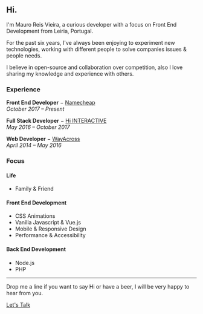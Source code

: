 ## Hi.

I'm Mauro Reis Vieira, a curious developer with a focus on Front End Development from Leiria, Portugal.

For the past six years, I've always been enjoying to experiment new technologies, working with different people to solve companies issues & people needs.

I believe in open-source and collaboration over competition, also I love sharing my knowledge and experience with others.

### Experience

**Front End Developer** − [Namecheap](https://www.namecheap.com/)\
_October 2017 – Present_

**Full Stack Developer** − [Hi INTERACTIVE](http://www.hi-interactive.pt/)\
_May 2016 – October 2017_

**Web Developer** − [WayAcross](https://www.wayacross.pt/)\
_April 2014 – May 2016_


### Focus

#### Life
- Family & Friend

#### Front End Development
 - CSS Animations
 - Vanilla Javascript & Vue.js
 - Mobile & Responsive Design
 - Performance & Accessibility

#### Back End Development
- Node.js
- PHP

---

Drop me a line if you want to say Hi or have a beer, I will be very happy to hear from you.

[Let's Talk](mailto:mauroreivieira@gmail.com)
